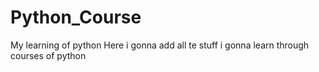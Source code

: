 # Python_Course
My learning of python
Here i gonna add all te stuff i gonna learn through courses of python
